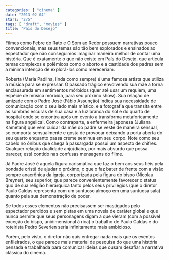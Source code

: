 ```yaml
---
categories: [ "cinema" ]
date: "2013-02-04"
stars: "2/5"
tags: [ "draft", "movies" ]
title: "País do Desejo"
---
```

Filmes como Febre do Rato e O Som ao Redor possuem narrativas pouco convencionais, mas seus temas são tão bem explorados e ensinados ao espectador que não conseguimos imaginar maneira melhor de contar uma história. Que é exatamente o que não existe em País do Desejo, que articula temas complexos e polêmicos como o aborto e a castidade dos padres sem a mínima intenção de explorá-los como mereceriam.

Roberta (Maria Padilha, linda como sempre) é uma famosa artista que utiliza a música para se expressar. O passado trágico envolvendo sua mãe a torna enclausurada em sentimentos mórbidos (quer até usar um requiem, uma espécie de música mórbida, para seu próximo show). Sua relação de amizade com o Padre José (Fábio Assunção) indica sua necessidade de comunicação com o seu lado mais místico, e a fotografia que transita entre as sombras escuras de sua casa e a luz branca do sol e do quarto de hospital onde se encontra após um evento a transforma metaforicamente na figura angelical. Como contraparte, a enfermeira japonesa (Juliana Kametani) que vem cuidar da mãe do padre se veste de maneira sensual, se comporta sensualmente e gosta de provocar deixando a porta aberta do seu quarto enquanto passa creme seminua em seu corpo. Note como seu cabelo no ônibus que chega à passargada possui um aspecto de chifres. Qualquer relação dualidade anjo/diabo, por mais absurdo que possa parecer, está contido nas confusas mensagens do filme.

Já Padre José é aquela figura carismática que faz o bem aos seus fiéis pela bondade cristã de ajudar o próximo, o que o faz bater de frente com a visão sempre anacrônica da igreja, corporizada pela figura do bispo (Nicolau Breyner), seu superior, que parece convenientemente favorecer o status quo de sua religião hierárquica tanto pelos seus privilégios (que o diretor Paulo Caldas representa com um suntuoso almoço em uma suntuosa sala) quanto pela sua demonstração de poder.

Se todos esses elementos não precisassem ser mastigados pelo espectador perdidos e sem pistas em uma novela de caráter global e que nunca permite que seus personagens digam a que vieram (com a possível exceção do bispo, unidimensional à rica) o trabalho de Paulo Caldas e do roteirista Pedro Severien seria infinitamente mais ambicioso.

Porém, pelo visto, o diretor não quis entregar nada mais que os eventos enfileirados, o que parece mais material de pesquisa do que uma história pensada e trabalhada para comunicar ideias que ousam desafiar a narrativa clássica do cinema.

